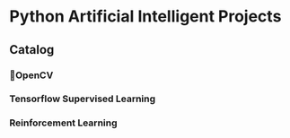 # Python Artificial Intelligent Projects
## Catalog
### :muscle:OpenCV
### Tensorflow Supervised Learning
### Reinforcement Learning
